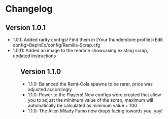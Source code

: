 # Changelog

## Version 1.0.1

<ul>
    <li>1.0.1: Added rarity configs! Find them in [Your thunderstore profile]>Edit config>BepInEx/config/Remilia-Scrap.cfg</li>
    <li>1.0.11: Added an image to the readme showcasing existing scrap, updated instructions</li>
<ul>

## Version 1.1.0

<ul>
    <li>1.1.0: Balanced the Remi-Cola spawns to be rarer, price was adjusted accordingly</li>
    <li>1.1.0: Power to the Players! New configs were created that allow you to adjust the minimum value of the scrap, maximum will automatically be calculated as minimum value + 100</li>
    <li>1.1.0: The Alien Milady Fumo now drops facing towards you, yay!</li>
</ul>
